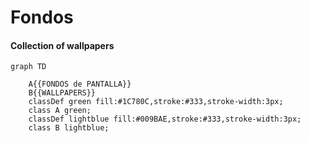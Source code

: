 # Fondos
#### Collection of wallpapers
```mermaid
graph TD
    
    A{{FONDOS de PANTALLA}}
    B{{WALLPAPERS}}
    classDef green fill:#1C780C,stroke:#333,stroke-width:3px;
    class A green;
    classDef lightblue fill:#009BAE,stroke:#333,stroke-width:3px;
    class B lightblue;

```
